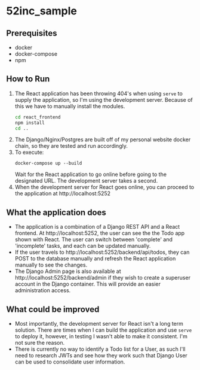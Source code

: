 # 52inc_sample

## Prerequisites
- docker
- docker-compose
- npm

## How to Run
1. The React application has been throwing 404's when using `serve` to supply the application, so I'm using
   the development server. Because of this we have to manually install the modules.
   ```bash
   cd react_frontend
   npm install
   cd ..
   ```
2. The Django/Nginx/Postgres are built off of my personal website docker chain, so they are tested and run accordingly.
3. To execute:
   ```
   docker-compose up --build
   ```
   Wait for the React application to go online before going to the designated URL. The development server takes a second.
4. When the development server for React goes online, you can proceed to the application at http://localhost:5252

## What the application does
- The application is a combination of a Django REST API and a React frontend. At http://localhost:5252, the user can see the
  the Todo app shown with React. The user can switch between 'complete' and 'incomplete' tasks, and each can be 
  updated manually.
- If the user travels to http://localhost:5252/backend/api/todos, they can POST to the database manually and refresh the
  React application manually to see the changes.
- The Django Admin page is also available at http://localhost:5252/backend/admin if they wish to create a superuser account
  in the Django container. This will provide an easier administration access.

## What could be improved
- Most importantly, the development server for React isn't a long term solution. There are times when I can build the
  application and use `serve` to deploy it, however, in testing I wasn't able to make it consistent. I'm not sure the
  reason.
- There is currently no way to identify a Todo list for a User, as such I'll need to research JWTs and see how they work
  such that Django User can be used to consolidate user information.
